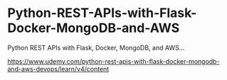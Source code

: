 # Python-REST-APIs-with-Flask-Docker-MongoDB-and-AWS
Python REST APIs with Flask, Docker, MongoDB, and AWS...

https://www.udemy.com/python-rest-apis-with-flask-docker-mongodb-and-aws-devops/learn/v4/content
